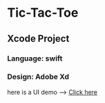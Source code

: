 # Tic-Tac-Toe
## Xcode Project
### Language: swift
### Design: Adobe Xd

here is a UI demo --> [Click here](https://xd.adobe.com/view/57193fc5-0525-4202-73f1-52d33984b1ec-2128/)

